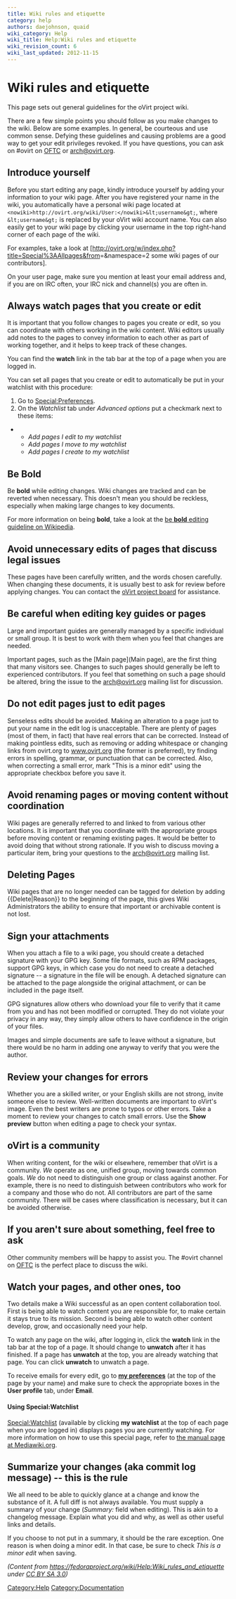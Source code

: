 ```yaml
---
title: Wiki rules and etiquette
category: help
authors: daejohnson, quaid
wiki_category: Help
wiki_title: Help:Wiki rules and etiquette
wiki_revision_count: 6
wiki_last_updated: 2012-11-15
---
```


# Wiki rules and etiquette

This page sets out general guidelines for the oVirt project wiki.

There are a few simple points you should follow as you make changes to the wiki. Below are some examples. In general, be courteous and use common sense. Defying these guidelines and causing problems are a good way to get your edit privileges revoked. If you have questions, you can ask on #ovirt on [OFTC](http://oftc.net/) or [arch@ovirt.org](http://lists.ovirt.org/mailman/listinfo/arch).

## Introduce yourself

Before you start editing any page, kindly introduce yourself by adding your information to your wiki page. After you have registered your name in the wiki, you automatically have a personal wiki page located at `<nowiki>http://ovirt.org/wiki/User:</nowiki>&lt;username&gt;`, where `&lt;username&gt;` is replaced by your oVirt wiki account name. You can also easily get to your wiki page by clicking your username in the top right-hand corner of each page of the wiki.

For examples, take a look at [<http://ovirt.org/w/index.php?title=Special%3AAllpages&from>=&namespace=2 some wiki pages of our contributors].

On your user page, make sure you mention at least your email address and, if you are on IRC often, your IRC nick and channel(s) you are often in.

## Always watch pages that you create or edit

It is important that you follow changes to pages you create or edit, so you can coordinate with others working in the wiki content. Wiki editors usually add notes to the pages to convey information to each other as part of working together, and it helps to keep track of these changes.

You can find the **watch** link in the tab bar at the top of a page when you are logged in.

You can set all pages that you create or edit to automatically be put in your watchlist with this procedure:

1.  Go to <Special:Preferences>.
2.  On the *Watchlist* tab under *Advanced options* put a checkmark next to these items:

*   -   *Add pages I edit to my watchlist*
    -   *Add pages I move to my watchlist*
    -   *Add pages I create to my watchlist*

## Be Bold

Be **bold** while editing changes. Wiki changes are tracked and can be reverted when necessary. This doesn't mean you should be reckless, especially when making large changes to key documents.

For more information on being **bold**, take a look at the [be **bold** editing guideline on Wikipedia](wikipedia:Wikipedia:Be_bold).

## Avoid unnecessary edits of pages that discuss legal issues

These pages have been carefully written, and the words chosen carefully. When changing these documents, it is usually best to ask for review before applying changes. You can contact the [oVirt project board](Communication) for assistance.

## Be careful when editing key guides or pages

Large and important guides are generally managed by a specific individual or small group. It is best to work with them when you feel that changes are needed.

Important pages, such as the [Main page](Main page), are the first thing that many visitors see. Changes to such pages should generally be left to experienced contributors. If you feel that something on such a page should be altered, bring the issue to the [arch@ovirt.org](Communication) mailing list for discussion.

## Do not edit pages just to edit pages

Senseless edits should be avoided. Making an alteration to a page just to put your name in the edit log is unacceptable. There are plenty of pages (most of them, in fact) that have real errors that can be corrected. Instead of making pointless edits, such as removing or adding whitespace or changing links from ovirt.org to www.ovirt.org (the former is preferred), try finding errors in spelling, grammar, or punctuation that can be corrected. Also, when correcting a small error, mark "This is a minor edit" using the appropriate checkbox before you save it.

## Avoid renaming pages or moving content without coordination

Wiki pages are generally referred to and linked to from various other locations. It is important that you coordinate with the appropriate groups before moving content or renaming existing pages. It would be better to avoid doing that without strong rationale. If you wish to discuss moving a particular item, bring your questions to the [arch@ovirt.org](Communication) mailing list.

## Deleting Pages

Wiki pages that are no longer needed can be tagged for deletion by adding {{Delete|Reason}} to the beginning of the page, this gives Wiki Administrators the ability to ensure that important or archivable content is not lost.

## Sign your attachments

When you attach a file to a wiki page, you should create a detached signature with your GPG key. Some file formats, such as RPM packages, support GPG keys, in which case you do not need to create a detached signature -- a signature in the file will be enough. A detached signature can be attached to the page alongside the original attachment, or can be included in the page itself.

GPG signatures allow others who download your file to verify that it came from you and has not been modified or corrupted. They do not violate your privacy in any way, they simply allow others to have confidence in the origin of your files.

Images and simple documents are safe to leave without a signature, but there would be no harm in adding one anyway to verify that you were the author.

## Review your changes for errors

Whether you are a skilled writer, or your English skills are not strong, invite someone else to review. Well-written documents are important to oVirt's image. Even the best writers are prone to typos or other errors. Take a moment to review your changes to catch small errors. Use the **Show preview** button when editing a page to check your syntax.

## oVirt is a community

When writing content, for the wiki or elsewhere, remember that oVirt is a community. *We* operate as one, unified group, moving towards common goals. *We* do not need to distinguish one group or class against another. For example, there is no need to distinguish between contributors who work for a company and those who do not. All contributors are part of the same community. There will be cases where classification is necessary, but it can be avoided otherwise.

## If you aren't sure about something, feel free to ask

Other community members will be happy to assist you. The #ovirt channel on [OFTC](http://oftc.net/) is the perfect place to discuss the wiki.

## Watch your pages, and other ones, too

Two details make a Wiki successful as an open content collaboration tool. First is being able to watch content you are responsible for, to make certain it stays true to its mission. Second is being able to watch other content develop, grow, and occasionally need your help.

To watch any page on the wiki, after logging in, click the **watch** link in the tab bar at the top of a page. It should change to **unwatch** after it has finished. If a page has **unwatch** at the top, you are already watching that page. You can click **unwatch** to unwatch a page.

To receive emails for every edit, go to **[my preferences](Special:Preferences)** (at the top of the page by your name) and make sure to check the appropriate boxes in the **User profile** tab, under **Email**.

#### Using Special:Watchlist

<Special:Watchlist> (available by clicking **my watchlist** at the top of each page when you are logged in) displays pages you are currently watching. For more information on how to use this special page, refer to [the manual page at Mediawiki.org](http://www.mediawiki.org/wiki/Manual:Watchlist).

## Summarize your changes (aka commit log message) -- this is the rule

We all need to be able to quickly glance at a change and know the substance of it. A full diff is not always available. You must supply a summary of your change (*Summary:* field when editing). This is akin to a changelog message. Explain what you did and why, as well as other useful links and details.

If you choose to not put in a summary, it should be the rare exception. One reason is when doing a minor edit. In that case, be sure to check *This is a minor edit* when saving.

*(Content from <https://fedoraproject.org/wiki/Help:Wiki_rules_and_etiquette> under [CC BY SA 3.0](https://creativecommons.org/licenses/by-sa/3.0/))*

<Category:Help> <Category:Documentation>
